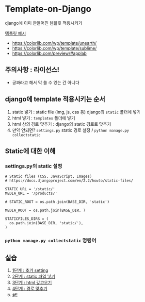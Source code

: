 # Template-on-Django

django에 이미 만들어진 템플릿 적용시키기

[템플릿 예시](https://colorlib.com/wp/templates/)

- https://colorlib.com/wp/template/unearth/
- https://colorlib.com/wp/template/sublime/
- https://colorlib.com/preview/#applab

## 주의사항 : 라이선스!

 - 공짜라고 해서 막 쓸 수 있는 건 아니다
 
## django에 template 적용시키는 순서

1. static 넣기 : static file (img, js, css 등) django의 `static` 폴더에 넣기
2. html 넣기 : `templates` 폴더에 넣기
3. html 상의 경로 맞추기 : django의 static 경로로 맞추기 
4. 만약 안되면? `settings.py` static 경로 설정 / `python manage.py collectstatic`

## Static에 대한 이해

### settings.py의 static 설정

```
# Static files (CSS, JavaScript, Images)
# https://docs.djangoproject.com/en/2.2/howto/static-files/

STATIC_URL = '/static/'
MEDIA_URL = '/products/'

# STATIC_ROOT = os.path.join(BASE_DIR, 'static')

MEDIA_ROOT = os.path.join(BASE_DIR, )

STATICFILES_DIRS = (
  os.path.join(BASE_DIR, 'static/'),
)
```

### `python manage.py collectstatic` 명령어


## 실습

1. [1단계 : 초기 setting](https://github.com/web-together/Template-On-Django/commit/b547c9710594567fcee6edb4e3929e11852587d0)
2. [2단계 : static 파일 넣기](https://github.com/web-together/Template-On-Django/commit/3418481846ad631ab3baac0d79efb90a4f96f76c)
3. [3단계 : html 갖고오기](https://github.com/web-together/Template-On-Django/commit/0d25d5baa12d2cd098b29b214acccefd8d3ac955)
4. [4단계 : 경로 맞추기](https://github.com/web-together/Template-On-Django/commit/824907596506b23f0a84c50e20bd1fec3f034b02)
5. [끝!](https://github.com/web-together/Template-On-Django/commit/e806e38a11fdb0cac575e5b956f0d033f423f267)
